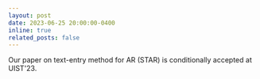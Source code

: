 ```yaml
---
layout: post
date: 2023-06-25 20:00:00-0400
inline: true
related_posts: false
---
```


Our paper on text-entry method for AR (STAR) is conditionally accepted at UIST'23. 

<!-- After a successful internship, my intern [Shanaa](https://ca.linkedin.com/in/shanaa-modchalingam-97671030) is returning to the York Uni. -->
